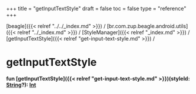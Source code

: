 +++
title = "getInputTextStyle"
draft = false
toc = false
type = "reference"
+++

[beagle]({{< relref "../../_index.md" >}}) / [br.com.zup.beagle.android.utils]({{< relref "../_index.md" >}}) / [StyleManager]({{< relref "_index.md" >}}) / [getInputTextStyle]({{< relref "get-input-text-style.md" >}}) / 



# getInputTextStyle  
  
<b><b>fun [getInputTextStyle]({{< relref "get-input-text-style.md" >}})(styleId: [String](https://kotlinlang.org/api/latest/jvm/stdlib/kotlin/-string/index.html)?): [Int](https://kotlinlang.org/api/latest/jvm/stdlib/kotlin/-int/index.html)</b></b>  




